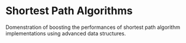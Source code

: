 # Shortest Path Algorithms

Domenstration of boosting the performances of shortest path algorithm implementations using advanced data structures.
